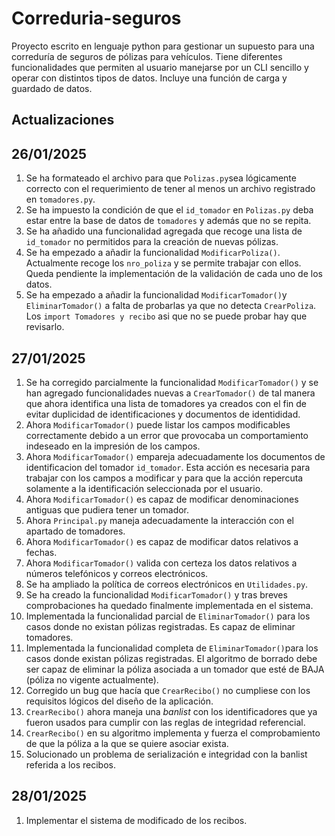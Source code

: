 # Correduria-seguros
Proyecto escrito en lenguaje python para gestionar un supuesto para una correduría de seguros de pólizas para vehículos.
Tiene diferentes funcionalidades que permiten al usuario manejarse por un CLI sencillo y operar con distintos tipos de datos.
Incluye una función de carga y guardado de datos.


## Actualizaciones

## 26/01/2025
1. Se ha formateado el archivo para que `Polizas.py`sea lógicamente correcto con el requerimiento de tener al menos un archivo registrado 
en `tomadores.py`. 
2. Se ha impuesto la condición de que el `id_tomador` en `Polizas.py` deba estar entre la base de datos de `tomadores` y además que no se repita. 
3. Se ha añadido una funcionalidad agregada que recoge una lista de `id_tomador` no permitidos para la creación de nuevas pólizas.
4. Se ha empezado a añadir la funcionalidad `ModificarPoliza()`. Actualmente recoge los `nro_poliza` y se permite trabajar con ellos. Queda
pendiente la implementación de la validación de cada uno de los datos.
5. Se ha empezado a añadir la funcionalidad `ModificarTomador()`y `EliminarTomador()` a falta de probarlas ya que no detecta `CrearPoliza`. Los `import Tomadores y recibo` asi que no se puede probar hay que revisarlo.

## 27/01/2025
1. Se ha corregido parcialmente la funcionalidad `ModificarTomador()` y se han agregado funcionalidades nuevas a `CrearTomador()` de tal manera que ahora identifica una lista de tomadores ya creados con el fin de evitar duplicidad de identificaciones y documentos de identididad. 
2. Ahora `ModificarTomador()` puede listar los campos modificables correctamente debido a un error que provocaba un comportamiento indeseado en la impresión de los campos. 
3. Ahora `ModificarTomador()` empareja adecuadamente los documentos de identificacion del tomador `id_tomador`. Esta acción es necesaria para trabajar con los campos a modificar y para que la acción repercuta solamente a la identificación seleccionada por el usuario. 
4. Ahora `ModificarTomador()` es capaz de modificar denominaciones antiguas que pudiera tener un tomador.
5. Ahora `Principal.py` maneja adecuadamente la interacción con el apartado de tomadores.
6. Ahora `ModificarTomador()` es capaz de modificar datos relativos a fechas.
7. Ahora `ModificarTomador()` valida con certeza los datos relativos a números telefónicos y correos electrónicos.
8. Se ha ampliado la política de correos electrónicos en `Utilidades.py`.
9. Se ha creado la funcionalidad `ModificarTomador()` y tras breves comprobaciones ha quedado finalmente implementada en el sistema.
10. Implementada la funcionalidad parcial de `EliminarTomador()` para los casos donde no existan pólizas registradas. Es capaz de eliminar tomadores.
11. Implementada la funcionalidad completa de `EliminarTomador()`para los casos donde existan pólizas registradas. El algoritmo de borrado debe ser capaz de eliminar la póliza asociada a un tomador que esté de BAJA (póliza no vigente actualmente).
12. Corregido un bug que hacía que `CrearRecibo()` no cumpliese con los requisitos lógicos del diseño de la aplicación.
13. `CrearRecibo()` ahora maneja una <i>banlist</i> con los identificadores que ya fueron usados para cumplir con las reglas de integridad referencial.
14. `CrearRecibo()` en su algoritmo implementa y fuerza el comprobamiento de que la póliza a la que se quiere asociar exista. 
15. Solucionado un problema de serialización e integridad con la banlist referida a los recibos.
## 28/01/2025
1. Implementar el sistema de modificado de los recibos.
